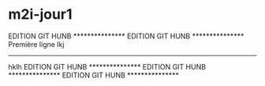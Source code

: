 # m2i-jour1
EDITION GIT HUNB ***************
EDITION GIT HUNB ***************
Première ligne
lkj
****
hklh
EDITION GIT HUNB ***************
EDITION GIT HUNB ***************
EDITION GIT HUNB ***************

